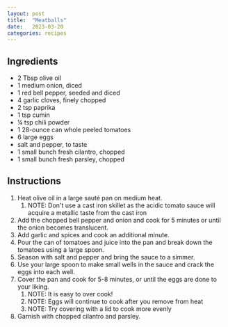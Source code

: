 ```yaml
---
layout: post
title:  "Meatballs"
date:   2023-03-20
categories: recipes
---
```

Ingredients
--
* 2 Tbsp olive oil
* 1 medium onion, diced
* 1 red bell pepper, seeded and diced
* 4 garlic cloves, finely chopped
* 2 tsp paprika
* 1 tsp cumin
* ¼ tsp chili powder
* 1 28-ounce can whole peeled tomatoes
* 6 large eggs
* salt and pepper, to taste
* 1 small bunch fresh cilantro, chopped
* 1 small bunch fresh parsley, chopped

Instructions
--
1. Heat olive oil in a large sauté pan on medium heat.
	1. NOTE: Don't use a cast iron skillet as the acidic tomato sauce will acquire a metallic taste from the cast iron 
2. Add the chopped bell pepper and onion and cook for 5 minutes or until the onion becomes translucent.
3. Add garlic and spices and cook an additional minute.
4. Pour the can of tomatoes and juice into the pan and break down the tomatoes using a large spoon.
5. Season with salt and pepper and bring the sauce to a simmer.
6. Use your large spoon to make small wells in the sauce and crack the eggs into each well.
7. Cover the pan and cook for 5-8 minutes, or until the eggs are done to your liking.
	1. NOTE: It is easy to over cook!
	2. NOTE: Eggs will continue to cook after you remove from heat
	3. NOTE: Try covering with a lid to cook more evenly
8. Garnish with chopped cilantro and parsley.